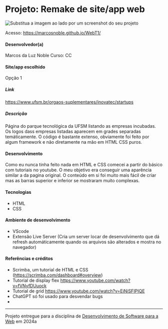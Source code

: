 # Projeto: Remake de site/app web
![Substitua a imagem ao lado por um screenshot do seu projeto](https://imgur.com/a/wqljP1o "Screenshot 2")

Acesso: https://marcosnoble.github.io/WebT1/


#### Desenvolvedor(a)
Marcos da Luz Noble
Curso: CC

#### Site/app escolhido
Opção 1

##### Link
https://www.ufsm.br/orgaos-suplementares/inovatec/startups

##### Descrição
Página do parque tecnológica da UFSM listando as empresas incubadas. 
Os logos dass empresas listadas aparecem em grades separadas temáticamente. 
O código é bastante extenso, obviamente foi feito por algum framework e não diretamente na mão em HTML CSS puros.

#### Desenvolvimento

Como eu nunca tinha feito nada em HTML e CSS comecei a partir do básico com tutoriais no youtube.
O meu objetivo era conseguir uma aparência similar a da pagina original. O conteúdo em si foi muito mais fácil de criar mas as barras superior e inferior se mostraram muito complexas.

#### Tecnologias

- HTML    
- CSS

#### Ambiente de desenvolvimento

- VScode
- Extensão Live Server (Cria um server locar de desenvolvimento que dá refresh automáticamente quando os arquivos são alterados e mostra no navegador)

#### Referências e créditos

- Scrimba, um tutorial de HTML e CSS (https://scrimba.com/dashboard#overview)
- Tutorial de display flex https://www.youtube.com/watch?v=fVNyfDUuock
- Tutorial de grid https://www.youtube.com/watch?v=EiNiSFIPIQE
- ChatGPT só foi usado para desvendar bugs
- 
---
Projeto entregue para a disciplina de [Desenvolvimento de Software para a Web](http://github.com/andreainfufsm/elc1090-2024a) em 2024a
